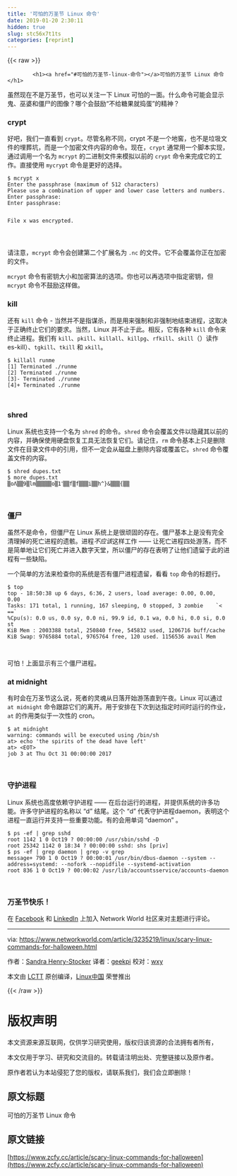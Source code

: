 ```yaml
---
title: '可怕的万圣节 Linux 命令' 
date: 2019-01-20 2:30:11
hidden: true
slug: stc56x7t1ts
categories: [reprint]
---
```


{{< raw >}}

            <h1><a href="#可怕的万圣节-linux-命令"></a>可怕的万圣节 Linux 命令</h1>
<p>虽然现在不是万圣节，也可以关注一下 Linux 可怕的一面。什么命令可能会显示鬼、巫婆和僵尸的图像？哪个会鼓励“不给糖果就捣蛋”的精神？</p>
<h3><a href="#crypt"></a>crypt</h3>
<p>好吧，我们一直看到 <code>crypt</code>。尽管名称不同，crypt 不是一个地窖，也不是垃圾文件的埋葬坑，而是一个加密文件内容的命令。现在，<code>crypt</code> 通常用一个脚本实现，通过调用一个名为 <code>mcrypt</code> 的二进制文件来模拟以前的 <code>crypt</code> 命令来完成它的工作。直接使用 <code>mycrypt</code> 命令是更好的选择。</p>
<pre><code class="hljs livecodeserver">$ mcrypt x
Enter <span class="hljs-keyword">the</span> passphrase (maximum <span class="hljs-keyword">of</span> <span class="hljs-number">512</span> <span class="hljs-keyword">characters</span>)
Please use <span class="hljs-keyword">a</span> combination <span class="hljs-keyword">of</span> <span class="hljs-built_in">upper</span> <span class="hljs-keyword">and</span> <span class="hljs-built_in">lower</span> <span class="hljs-keyword">case</span> letters <span class="hljs-keyword">and</span> numbers.
Enter passphrase:
Enter passphrase:

File x was encrypted.

</code></pre><p>请注意，<code>mcrypt</code> 命令会创建第二个扩展名为 <code>.nc</code> 的文件。它不会覆盖你正在加密的文件。</p>
<p><code>mcrypt</code> 命令有密钥大小和加密算法的选项。你也可以再选项中指定密钥，但 <code>mcrypt</code> 命令不鼓励这样做。</p>
<h3><a href="#kill"></a>kill</h3>
<p>还有 <code>kill</code> 命令 - 当然并不是指谋杀，而是用来强制和非强制地结束进程，这取决于正确终止它们的要求。当然，Linux 并不止于此。相反，它有各种 <code>kill</code> 命令来终止进程。我们有 <code>kill</code>、<code>pkill</code>、<code>killall</code>、<code>killpg</code>、<code>rfkill</code>、<code>skill</code>（）读作 es-kill）、<code>tgkill</code>、<code>tkill</code> 和 <code>xkill</code>。</p>
<pre><code class="hljs accesslog">$ killall runme
<span class="hljs-string">[1]</span> Terminated ./runme
<span class="hljs-string">[2]</span> Terminated ./runme
<span class="hljs-string">[3]</span>- Terminated ./runme
<span class="hljs-string">[4]</span>+ Terminated ./runme

</code></pre><h3><a href="#shred"></a>shred</h3>
<p>Linux 系统也支持一个名为 <code>shred</code> 的命令。<code>shred</code> 命令会覆盖文件以隐藏其以前的内容，并确保使用硬盘恢复工具无法恢复它们。请记住，<code>rm</code> 命令基本上只是删除文件在目录文件中的引用，但不一定会从磁盘上删除内容或覆盖它。<code>shred</code> 命令覆盖文件的内容。</p>
<pre><code class="hljs shell"><span class="hljs-meta">$</span><span class="bash"> shred dupes.txt</span>
<span class="hljs-meta">$</span><span class="bash"> more dupes.txt</span>
▒oΛ▒▒9▒lm▒▒▒▒▒o▒1־▒▒f▒f▒▒▒i▒▒h^}&amp;▒▒▒{▒▒

</code></pre><h3><a href="#僵尸"></a>僵尸</h3>
<p>虽然不是命令，但僵尸在 Linux 系统上是很顽固的存在。僵尸基本上是没有完全清理掉的死亡进程的遗骸。进程<em>不应该</em>这样工作 —— 让死亡进程四处游荡，而不是简单地让它们死亡并进入数字天堂，所以僵尸的存在表明了让他们遗留于此的进程有一些缺陷。</p>
<p>一个简单的方法来检查你的系统是否有僵尸进程遗留，看看 <code>top</code> 命令的标题行。</p>
<pre><code class="hljs tap">$ top
top - 18:50:38 up<span class="hljs-number"> 6 </span>days, 6:36,<span class="hljs-number"> 2 </span>users, load average: 0.00, 0.00, 0.00
Tasks:<span class="hljs-number"> 171 </span>total,<span class="hljs-number"> 1 </span>running,<span class="hljs-number"> 167 </span>sleeping,<span class="hljs-number"> 0 </span>stopped,<span class="hljs-number"> 3 </span>zombie    `&lt; ==`
%Cpu(s): 0.0 us, 0.0 sy, 0.0 ni, 99.9 id, 0.1 wa, 0.0 hi, 0.0 si, 0.0 st
KiB Mem :<span class="hljs-number"> 2003388 </span>total,<span class="hljs-number"> 250840 </span>free,<span class="hljs-number"> 545832 </span>used,<span class="hljs-number"> 1206716 </span>buff/cache
KiB Swap:<span class="hljs-number"> 9765884 </span>total,<span class="hljs-number"> 9765764 </span>free,<span class="hljs-number"> 120 </span>used.<span class="hljs-number"> 1156536 </span>avail Mem

</code></pre><p>可怕！上面显示有三个僵尸进程。</p>
<h3><a href="#at-midnight"></a>at midnight</h3>
<p>有时会在万圣节这么说，死者的灵魂从日落开始游荡直到午夜。Linux 可以通过 <code>at midnight</code> 命令跟踪它们的离开。用于安排在下次到达指定时间时运行的作业，<code>at</code> 的作用类似于一次性的 cron。</p>
<pre><code class="hljs shell"><span class="hljs-meta">$</span><span class="bash"> at midnight</span>
warning: commands will be executed using /bin/sh
<span class="hljs-meta">at&gt;</span><span class="bash"> <span class="hljs-built_in">echo</span> <span class="hljs-string">'the spirits of the dead have left'</span></span>
<span class="hljs-meta">at&gt;</span><span class="bash"> &lt;EOT&gt;</span>
job 3 at Thu Oct 31 00:00:00 2017

</code></pre><h3><a href="#守护进程"></a>守护进程</h3>
<p>Linux 系统也高度依赖守护进程 —— 在后台运行的进程，并提供系统的许多功能。许多守护进程的名称以 “d” 结尾。这个 “d” 代表守护进程daemon，表明这个进程一直运行并支持一些重要功能。有的会用单词 “daemon” 。</p>
<pre><code class="hljs crystal">$ ps -ef | grep sshd
root <span class="hljs-number">1142</span> <span class="hljs-number">1</span> <span class="hljs-number">0</span> Oct19 ? <span class="hljs-number">00</span>:<span class="hljs-number">00</span>:<span class="hljs-number">00</span> /usr/sbin/sshd -D
root <span class="hljs-number">25342</span> <span class="hljs-number">1142</span> <span class="hljs-number">0</span> <span class="hljs-number">18</span>:<span class="hljs-number">34</span> ? <span class="hljs-number">00</span>:<span class="hljs-number">00</span>:<span class="hljs-number">00</span> <span class="hljs-symbol">sshd:</span> shs [priv]
$ ps -ef | grep daemon | grep -v grep
message+ <span class="hljs-number">790</span> <span class="hljs-number">1</span> <span class="hljs-number">0</span> Oct19 ? <span class="hljs-number">00</span>:<span class="hljs-number">00</span>:<span class="hljs-number">01</span> /usr/bin/dbus-daemon --system --address=<span class="hljs-symbol">systemd:</span> --nofork --nopidfile --systemd-activation
root <span class="hljs-number">836</span> <span class="hljs-number">1</span> <span class="hljs-number">0</span> Oct19 ? <span class="hljs-number">00</span>:<span class="hljs-number">00</span>:<span class="hljs-number">02</span> /usr/<span class="hljs-class"><span class="hljs-keyword">lib</span>/<span class="hljs-title">accountsservice</span>/<span class="hljs-title">accounts</span>-<span class="hljs-title">daemon</span></span>

</code></pre><h3><a href="#万圣节快乐"></a>万圣节快乐！</h3>
<p>在 <a href="https://www.facebook.com/NetworkWorld/">Facebook</a> 和 <a href="https://www.linkedin.com/company/network-world">LinkedIn</a> 上加入 Network World 社区来对主题进行评论。</p>
<hr>
<p>via: <a href="https://www.networkworld.com/article/3235219/linux/scary-linux-commands-for-halloween.html">https://www.networkworld.com/article/3235219/linux/scary-linux-commands-for-halloween.html</a></p>
<p>作者：<a href="https://www.networkworld.com/author/Sandra-Henry_Stocker/">Sandra Henry-Stocker</a> 译者：<a href="https://github.com/geekpi">geekpi</a> 校对：<a href="https://github.com/wxy">wxy</a></p>
<p>本文由 <a href="https://github.com/LCTT/TranslateProject">LCTT</a> 原创编译，<a href="https://linux.cn/">Linux中国</a> 荣誉推出</p>

          
{{< /raw >}}

# 版权声明
本文资源来源互联网，仅供学习研究使用，版权归该资源的合法拥有者所有，

本文仅用于学习、研究和交流目的。转载请注明出处、完整链接以及原作者。

原作者若认为本站侵犯了您的版权，请联系我们，我们会立即删除！

## 原文标题
可怕的万圣节 Linux 命令

## 原文链接
[https://www.zcfy.cc/article/scary-linux-commands-for-halloween](https://www.zcfy.cc/article/scary-linux-commands-for-halloween)

